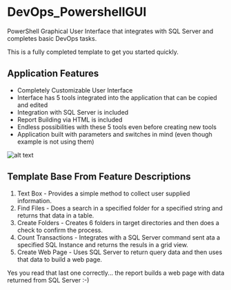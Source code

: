 # DevOps_PowershellGUI
PowerShell Graphical User Interface that integrates with SQL Server and completes basic DevOps tasks. 

This is a fully completed template to get you started quickly. 

## Application Features
* Completely Customizable User Interface
* Interface has 5 tools integrated into the application that can be copied and edited
* Integration with SQL Server is included
* Report Building via HTML is included
* Endless possibilities with these 5 tools even before creating new tools
* Application built with parameters and switches in mind (even though example is not using them)

![alt text](https://github.com/FrostyDesigner/PowershellGraphicalUserInterface/blob/main/DevOpsPalette1.png)

## Template Base From Feature Descriptions
1. Text Box - Provides a simple method to collect user supplied information. 
2. Find Files - Does a search in a specified folder for a specified string and returns that data in a table.
3. Create Folders - Creates 6 folders in target directories and then does a check to confirm the process.
4. Count Transactions - Integrates with a SQL Server command sent ata a specified SQL Instance and returns the resuls in a grid view. 
5. Create Web Page - Uses SQL Server to return query data and then uses that data to build a web page.

Yes you read that last one correctly... the report builds a web page with data returned from SQL Server :-)
